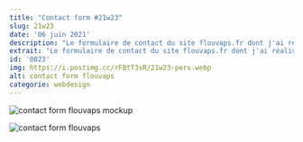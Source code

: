 ```yaml
---
title: "Contact form #21w23"
slug: 21w23
date: '06 juin 2021'
description: "Le formulaire de contact du site flouvaps.fr dont j'ai réalisé la refonte globale en avril dernier. Formulaire intégré sur Wordpress avec Contact Form 7."
extrait: "Le formulaire de contact du site flouvaps.fr dont j'ai réalisé la refonte globale en avril dernier."
id: '0023'
img: https://i.postimg.cc/rFBtT3sR/21w23-perv.webp
alt: contact form flouvaps
categorie: webdesign
---
```

![contact form flouvaps mockup](https://i.imgur.com/wmKuums.jpg)

<div class="sep-50"></div>

![contact form flouvaps](https://i.imgur.com/hh4R0J0.jpg)